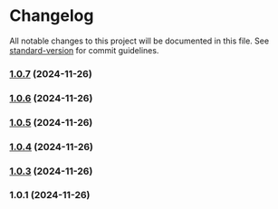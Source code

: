 # Changelog

All notable changes to this project will be documented in this file. See [standard-version](https://github.com/conventional-changelog/standard-version) for commit guidelines.

### [1.0.7](https://github.com/rayanepimentel/projeto-ci-cd/compare/v1.0.6...v1.0.7) (2024-11-26)

### [1.0.6](https://github.com/rayanepimentel/projeto-ci-cd/compare/v1.0.5...v1.0.6) (2024-11-26)

### [1.0.5](https://github.com/rayanepimentel/projeto-ci-cd/compare/v1.0.4...v1.0.5) (2024-11-26)

### [1.0.4](https://github.com/rayanepimentel/projeto-ci-cd/compare/v1.0.3...v1.0.4) (2024-11-26)

### [1.0.3](https://github.com/rayanepimentel/projeto-ci-cd/compare/v1.0.1...v1.0.3) (2024-11-26)

### 1.0.1 (2024-11-26)

